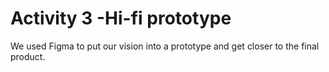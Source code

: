 # Activity 3 -Hi-fi prototype
We used Figma to put our vision into a prototype and get closer to the final product. 

